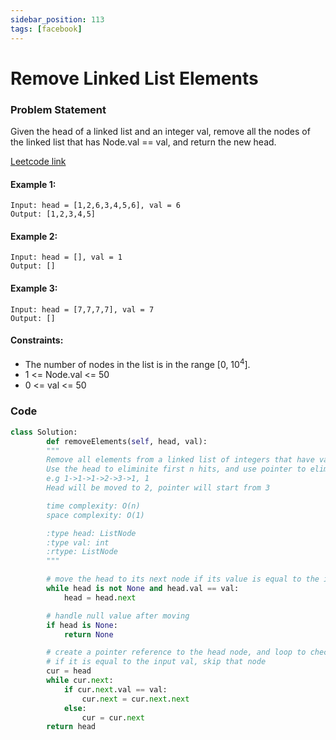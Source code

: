 ```yaml
---
sidebar_position: 113
tags: [facebook]
---
```


# Remove Linked List Elements

### Problem Statement

Given the head of a linked list and an integer val, remove all the nodes of the linked list that has Node.val == val, and return the new head.

[Leetcode link](https://leetcode.com/problems/remove-linked-list-elements/)

#### Example 1:

```
Input: head = [1,2,6,3,4,5,6], val = 6
Output: [1,2,3,4,5]
```

#### Example 2:

```
Input: head = [], val = 1
Output: []
```

#### Example 3:

```
Input: head = [7,7,7,7], val = 7
Output: []
```

#### Constraints:

- The number of nodes in the list is in the range [0, 10<sup>4</sup>].
- 1 <= Node.val <= 50
- 0 <= val <= 50

### Code

```python title="Python Code"
class Solution:
        def removeElements(self, head, val):
        """
        Remove all elements from a linked list of integers that have value val.
        Use the head to eliminite first n hits, and use pointer to eliminite the rest
        e.g 1->1->1->2->3->1, 1
        Head will be moved to 2, pointer will start from 3

        time complexity: O(n)
        space complexity: O(1)

        :type head: ListNode
        :type val: int
        :rtype: ListNode
        """

        # move the head to its next node if its value is equal to the input value
        while head is not None and head.val == val:
            head = head.next

        # handle null value after moving
        if head is None:
            return None

        # create a pointer reference to the head node, and loop to check its next node's value
        # if it is equal to the input val, skip that node
        cur = head
        while cur.next:
            if cur.next.val == val:
                cur.next = cur.next.next
            else:
                cur = cur.next
        return head

```
